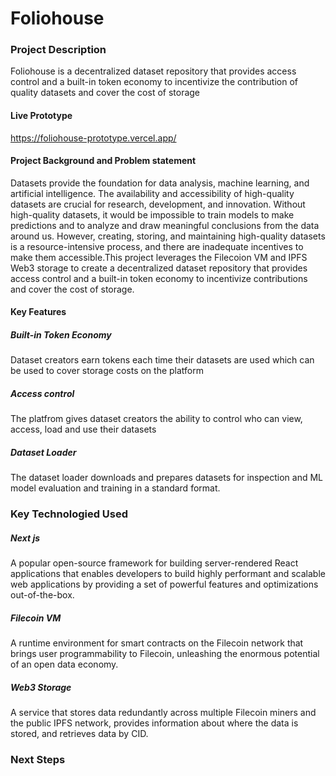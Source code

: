 # Foliohouse

### Project Description
Foliohouse is a decentralized dataset repository that provides access control and a built-in token economy to incentivize the contribution of quality datasets and cover the cost of storage

#### Live Prototype
https://foliohouse-prototype.vercel.app/

#### Project Background and Problem statement
Datasets provide the foundation for data analysis, machine learning, and artificial intelligence. The availability and accessibility of high-quality datasets are crucial for research, development, and innovation. Without high-quality datasets, it would be impossible to train models to make predictions and to analyze and draw meaningful conclusions from the data around us. However, creating, storing, and maintaining high-quality datasets is a resource-intensive process, and there are inadequate incentives to make them accessible.This project leverages the Filecoion VM and IPFS Web3 storage to create a decentralized dataset repository that provides access control and a built-in token economy to incentivize contributions and cover the cost of storage.

#### Key Features
##### Built-in Token Economy
Dataset creators earn tokens each time their datasets are used which can be used to cover storage costs on the platform
##### Access control
The platfrom gives dataset creators the ability to control who can view, access, load and use their datasets
##### Dataset Loader
The dataset loader downloads and prepares datasets for inspection and ML model evaluation and training in a standard format.


### Key Technologied Used
##### Next js
A popular open-source framework for building server-rendered React applications that enables developers to build highly performant and scalable web applications by providing a set of powerful features and optimizations out-of-the-box.
##### Filecoin VM
A runtime environment for smart contracts  on the Filecoin network that brings user programmability to Filecoin, unleashing the enormous potential of an open data economy.
##### Web3 Storage
A service that stores data redundantly across multiple Filecoin miners and the public IPFS network, provides information about where the data is stored, and retrieves data by CID.


### Next Steps




